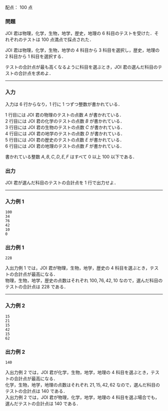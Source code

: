 配点： $100$ 点

### 問題

JOI 君は物理，化学，生物，地学，歴史，地理の $6$ 科目のテストを受けた．それぞれのテストは $100$ 点満点で採点された．

JOI 君は物理，化学，生物，地学の $4$ 科目から $3$ 科目を選択し，歴史，地理の $2$ 科目から $1$ 科目を選択する．

テストの合計点が最も高くなるように科目を選ぶとき，JOI 君の選んだ科目のテストの合計点を求めよ．

---

### 入力

入力は $6$ 行からなり，$1$ 行に $1$ つずつ整数が書かれている．

$1$ 行目には JOI 君の物理のテストの点数 $A$ が書かれている．  
$2$ 行目には JOI 君の化学のテストの点数 $B$ が書かれている．  
$3$ 行目には JOI 君の生物のテストの点数 $C$ が書かれている．  
$4$ 行目には JOI 君の地学のテストの点数 $D$ が書かれている．  
$5$ 行目には JOI 君の歴史のテストの点数 $E$ が書かれている．  
$6$ 行目には JOI 君の地理のテストの点数 $F$ が書かれている．

書かれている整数 $A, B, C, D, E, F$ はすべて $0$ 以上 $100$ 以下である．

### 出力

JOI 君が選んだ科目のテストの合計点を $1$ 行で出力せよ．

---

### 入力例 1

~~~
100
34
76
42
10
0
~~~

### 出力例 1

~~~
228
~~~
入出力例 $1$ では，JOI 君が物理，生物，地学，歴史の $4$ 科目を選ぶとき，テストの合計点が最高になる．  
物理，生物，地学，歴史の点数はそれぞれ $100, 76, 42, 10$ なので，選んだ科目のテストの合計点は $228$ である．

---

### 入力例 2

~~~
15
21
15
42
15
62
~~~

### 出力例 2

~~~
140
~~~
入出力例 $2$ では，JOI 君が化学，生物，地学，地理の $4$ 科目を選ぶとき，テストの合計点が最高になる．  
化学，生物，地学，地理の点数はそれぞれ $21, 15, 42, 62$ なので，選んだ科目のテストの合計点は $140$ である．  
入出力例 $2$ では，JOI 君が物理，化学，地学，地理の $4$ 科目を選ぶ場合でも，選んだテストの合計点は $140$ である．
